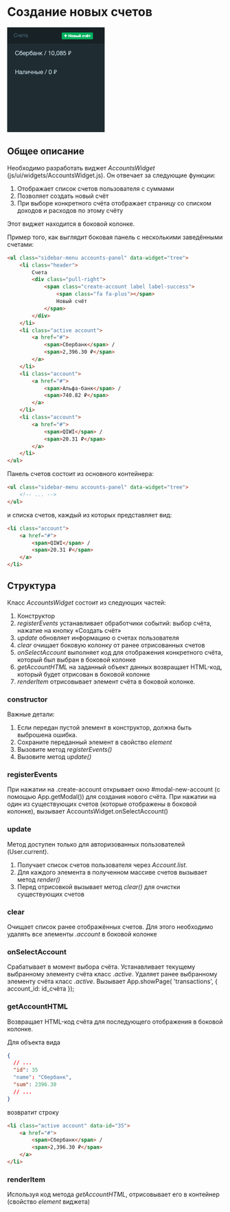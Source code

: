 # Создание новых счетов

![sidebar toggle](../img/sidebar-accounts.png)

## Общее описание

Необходимо разработать виджет *AccountsWidget* 
(js/ui/widgets/AccountsWidget.js). Он отвечает за следующие функции:

1. Отображает список счетов пользователя с суммами
2. Позволяет создать новый счёт
3. При выборе конкретного счёта отображает страницу 
со списком доходов и расходов по этому счёту

Этот виджет находится в боковой колонке.

Пример того, как выглядит боковая панель с несколькими заведёнными счетами:

```html
<ul class="sidebar-menu accounts-panel" data-widget="tree">
    <li class="header">
        Счета
        <div class="pull-right">
            <span class="create-account label label-success">
                <span class="fa fa-plus"></span>
                Новый счёт
            </span>
        </div>
    </li>
    <li class="active account">
        <a href="#">
            <span>Сбербанк</span> /
            <span>2,396.30 ₽</span>
        </a>
    </li>
    <li class="account">
        <a href="#">
            <span>Альфа-банк</span> /
            <span>740.82 ₽</span>
        </a>
    </li>
    <li class="account">
        <a href="#">
            <span>QIWI</span> /
            <span>20.31 ₽</span>
        </a>
    </li>
</ul>
```

Панель счетов состоит из основного контейнера:

```html
<ul class="sidebar-menu accounts-panel" data-widget="tree">
    <!-- ... -->
</ul>
```

и списка счетов, каждый из которых представляет вид:

```html
<li class="account">
    <a href="#">
        <span>QIWI</span> /
        <span>20.31 ₽</span>
    </a>
</li>
```

## Структура 

Класс *AccountsWidget* состоит из следующих частей:

1. Конструктор
2. *registerEvents* устанавливает обработчики событий: выбор счёта, нажатие на
кнопку «Создать счёт»
3. *update* обновляет информацию о счетах пользователя
4. *clear* очищает боковую колонку от ранее отрисованных счетов
5. *onSelectAccount* выполняет код для отображения конкретного
счёта, который был выбран в боковой колонке
6. *getAccountHTML* на заданный объект данных
возвращает HTML-код, который будет отрисован в боковой колонке
7. *renderItem* отрисовывает элемент счёта в боковой колонке.

### constructor

Важные детали:

1. Если передан пустой элемент в конструктор, должна быть выброшена ошибка.
2. Сохраните переданный элемент в свойство *element*
3. Вызовите метод *registerEvents()*
4. Вызовите метод *update()*

### registerEvents

При нажатии на .create-account открывает окно #modal-new-account (с помощью App.getModal())
для создания нового счёта. При нажатии на один из существующих счетов
(которые отображены в боковой колонке), вызывает AccountsWidget.onSelectAccount()

### update

Метод доступен только для авторизованных пользователей (User.current).

1. Получает список счетов пользователя через *Account.list*.
2. Для каждого элемента в полученном массиве счетов вызывает метод *render()*
3. Перед отрисовкой вызывает метод *clear()* для очистки существующих счетов


### clear

Очищает список ранее отображённых счетов. Для этого необходимо удалять 
все элементы *.account* в боковой колонке

### onSelectAccount

Срабатывает в момент выбора счёта. Устанавливает текущему 
выбранному элементу счёта класс *.active*. Удаляет ранее 
выбранному элементу счёта класс *.active*. Вызывает 
App.showPage( 'transactions', { account_id: id_счёта });

### getAccountHTML

Возвращает HTML-код счёта для последующего отображения в боковой колонке.

Для объекта вида

```json
{
  // ...
  "id": 35
  "name": "Сбербанк",
  "sum": 2396.30
  // ...
}
```

возвратит строку

```html
<li class="active account" data-id="35">
    <a href="#">
        <span>Сбербанк</span> /
        <span>2,396.30 ₽</span>
    </a>
</li>
```

### renderItem

Используя код метода *getAccountHTML*, отрисовывает
его в контейнер (свойство *element* виджета)
